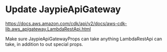 # Update JaypieApiGateway

https://docs.aws.amazon.com/cdk/api/v2/docs/aws-cdk-lib.aws_apigateway.LambdaRestApi.html

Make sure JaypieApiGatewayProps can take anything LambdaRestApi can take, in addition to out special props.

